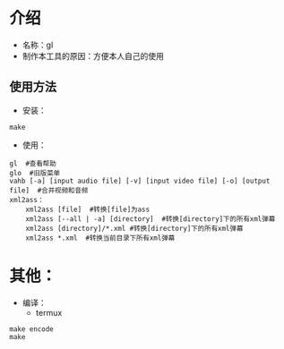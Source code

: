 # 介绍  
* 名称：gl  
* 制作本工具的原因：方便本人自己的使用  
## 使用方法  
* 安装：  
```
make  
```
* 使用：  
```
gl  #查看帮助  
glo  #旧版菜单  
vahb [-a] [input audio file] [-v] [input video file] [-o] [output file]  #合并视频和音频  
xml2ass：  
    xml2ass [file]  #转换[file]为ass  
    xml2ass [--all | -a] [directory]  #转换[directory]下的所有xml弹幕  
    xml2ass [directory]/*.xml #转换[directory]下的所有xml弹幕  
    xml2ass *.xml  #转换当前目录下所有xml弹幕  
```
# 其他：  
* 编译：  
  * termux
```
make encode  
make
```
